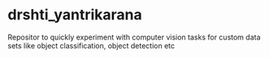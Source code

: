 # drshti_yantrikarana
Repositor to quickly experiment with computer vision tasks for custom data sets like object classification, object detection etc
